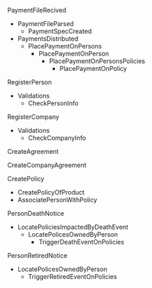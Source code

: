 PaymentFileRecived
 * PaymentFileParsed
    * PaymentSpecCreated
 * PaymentsDistributed
    * PlacePaymentOnPersons
        * PlacePaymentOnPerson
            * PlacePaymentOnPersonsPolicies
                * PlacePaymentOnPolicy

RegisterPerson
 - Validations
    * CheckPersonInfo

RegisterCompany
 - Validations
    * CheckCompanyInfo

CreateAgreement

CreateCompanyAgreement

CreatePolicy
 * CreatePolicyOfProduct
 * AssociatePersonWithPolicy

PersonDeathNotice
 * LocatePoliciesImpactedByDeathEvent
    * LocatePolicesOwnedByPerson
        * TriggerDeathEventOnPolicies

PersonRetiredNotice
* LocatePolicesOwnedByPerson
    * TriggerRetiredEventOnPolicies

